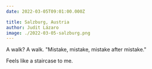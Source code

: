 ```yaml
---
date: 2022-03-05T09:01:00.000Z

title: Salzburg, Austria
author: Judit Lázaro
image: ./2022-03-05-salzburg.png
---
```


A walk? A walk. "Mistake, mistake, mistake after mistake."

Feels like a staircase to me.
